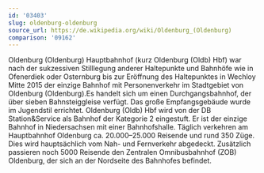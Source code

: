 ```yaml
---
id: '03403'
slug: oldenburg-oldenburg
source_url: https://de.wikipedia.org/wiki/Oldenburg_(Oldenburg)
comparison: '09162'
---
```


Oldenburg (Oldenburg) Hauptbahnhof (kurz Oldenburg (Oldb) Hbf) war nach der sukzessiven Stilllegung anderer Haltepunkte und Bahnhöfe wie in Ofenerdiek oder Osternburg bis zur Eröffnung des Haltepunktes in Wechloy Mitte 2015 der einzige Bahnhof mit Personenverkehr im Stadtgebiet von Oldenburg (Oldenburg).Es handelt sich um einen Durchgangsbahnhof, der über sieben Bahnsteiggleise verfügt. Das große Empfangsgebäude wurde im Jugendstil errichtet. Oldenburg (Oldb) Hbf wird von der DB Station&Service als Bahnhof der Kategorie 2 eingestuft. Er ist der einzige Bahnhof in Niedersachsen mit einer Bahnhofshalle. Täglich verkehren am Hauptbahnhof Oldenburg ca. 20.000–25.000 Reisende und rund 350 Züge. Dies wird hauptsächlich vom Nah- und Fernverkehr abgedeckt. Zusätzlich passieren noch 5000 Reisende den Zentralen Omnibusbahnhof (ZOB) Oldenburg, der sich an der Nordseite des Bahnhofes befindet.
